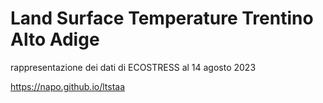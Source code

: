 # Land Surface Temperature Trentino Alto Adige

rappresentazione dei dati di ECOSTRESS al 14 agosto 2023

https://napo.github.io/ltstaa
